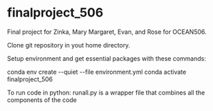 # finalproject_506
Final project for Zinka, Mary Margaret, Evan, and Rose for OCEAN506.

Clone git repository in yout home directory.

Setup environment and get essential packages with these commands:
 
conda env create --quiet --file environment.yml
conda activate finalproject_506


To run code in python:
runall.py is a wrapper file that combines all the components of the code

